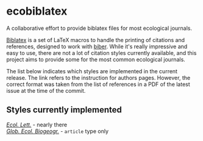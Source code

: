 # ecobiblatex

A collaborative effort to provide biblatex files for most ecological journals.

[Biblatex](https://github.com/plk/biblatex) is a set of LaTeX macros to handle the printing of citations and references, designed to work with [biber](http://biblatex-biber.sourceforge.net/).
While it's really impressive and easy to use, there are not a lot of citation styles currently available, and this project aims to provide some for the most common ecological journals.

The list below indicates which styles are implemented in the current release.
The link refers to the instruction for authors pages.
However, the correct format was taken from the list of references in a PDF of the latest issue at the time of the commit.  

## Styles currently implemented

[*Ecol. Lett.*](http://bit.ly/IdEIY5) - nearly there    
[*Glob. Ecol. Biogeogr.*](http://bit.ly/JoUgbk) - ```article``` type only       